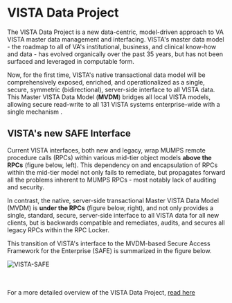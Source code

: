 # VISTA Data Project

The VISTA Data Project is a new data-centric, model-driven approach to VA VISTA master data management and interfacing.  VISTA's master data model - the roadmap to all of VA's institutional, business, and clinical know-how and data - has evolved organically over the past 35 years, but has not been surfaced and leveraged in computable form.  

Now, for the first time, VISTA's native transactional data model will be comprehensively exposed, enriched, and operationalized as a single, secure, symmetric (bidirectional), server-side interface to all VISTA data. This Master VISTA Data Model (__MVDM__) bridges all local VISTA models,  allowing secure read-write to all 131 VISTA systems enterprise-wide with a single mechanism .

##  VISTA's new SAFE Interface
Current VISTA interfaces, both new and legacy, wrap MUMPS remote procedure calls (RPCs) within various mid-tier object models  __above the RPCs__ (figure below, left). This dependency on and encapsulation of RPCs within the mid-tier model not only fails to remediate, but propagates forward all the problems inherent to MUMPS RPCs - most notably lack of auditing and security.

In contrast, the native, server-side transactional Master VISTA Data Model (MVDM) is __under the RPCs__ (figure below, right), and not only provides a single, standard, secure, server-side interface to all VISTA data for all new clients, but is backwards compatible and remediates, audits, and secures all legacy RPCs within the RPC Locker.

This transition of VISTA's interface to the MVDM-based Secure Access Framework for the Enterprise (SAFE) is summarized in the figure below.

![VISTA-SAFE](https://github.com/vistadataproject/documents/blob/master/images/VISTA-SAFE6.png)
<br><br><br>

For a more detailed overview of the VISTA Data Project, [read here](https://github.com/vistadataproject/documents/tree/master/Background)


